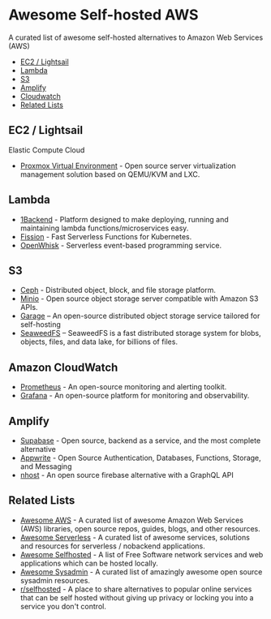 # Awesome Self-hosted AWS
A curated list of awesome self-hosted alternatives to Amazon Web Services (AWS)

- [EC2 / Lightsail](#ec2--lightsail)
- [Lambda](#lambda)
- [S3](#s3)
- [Amplify](#amplify)
- [Cloudwatch](https://github.com/Kaympe20/awesome-selfhosted-aws/edit/patch-1/README.md#amazon-cloudwatch)
- [Related Lists](#related-lists)

## EC2 / Lightsail
Elastic Compute Cloud

* [Proxmox Virtual Environment](https://www.proxmox.com/en/proxmox-ve) - Open source server virtualization management solution based on QEMU/KVM and LXC.

## Lambda

* [1Backend](https://github.com/1backend/1backend) - Platform designed to make deploying, running and maintaining lambda functions/microservices easy.
* [Fission](https://github.com/fission/fission) - Fast Serverless Functions for Kubernetes.
* [OpenWhisk](https://github.com/apache/incubator-openwhisk) - Serverless event-based programming service.

## S3

* [Ceph](https://github.com/ceph/ceph) - Distributed object, block, and file storage platform.
* [Minio](https://github.com/minio/minio) - Open source object storage server compatible with Amazon S3 APIs.
* [Garage](https://garagehq.deuxfleurs.fr/) – An open-source distributed object storage service tailored for self-hosting
* [SeaweedFS](https://github.com/seaweedfs/seaweedfs) – SeaweedFS is a fast distributed storage system for blobs, objects, files, and data lake, for billions of files.

## Amazon CloudWatch
* [Prometheus](https://prometheus.io/) - An open-source monitoring and alerting toolkit.
* [Grafana](https://grafana.com/grafana/) - An open-source platform for monitoring and observability.

## Amplify
* [Supabase](https://supabase.com/) - Open source, backend as a service, and the most complete alternative
* [Appwrite](https://appwrite.io/) - Open Source Authentication, Databases, Functions, Storage, and Messaging 
* [nhost](https://nhost.io/) - An open source firebase alternative with a GraphQL API
  
## Related Lists

* [Awesome AWS](https://github.com/donnemartin/awesome-aws) - A curated list of awesome Amazon Web Services (AWS) libraries, open source repos, guides, blogs, and other resources.
* [Awesome Serverless](https://github.com/anaibol/awesome-serverless) - A curated list of awesome services, solutions and resources for serverless / nobackend applications.
* [Awesome Selfhosted](https://github.com/Kickball/awesome-selfhosted) - A list of Free Software network services and web applications which can be hosted locally.
* [Awesome Sysadmin](https://github.com/n1trux/awesome-sysadmin) - A curated list of amazingly awesome open source sysadmin resources.
* [r/selfhosted](https://www.reddit.com/r/selfhosted/) - A place to share alternatives to popular online services that can be self hosted without giving up privacy or locking you into a service you don't control.
